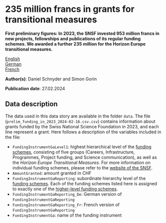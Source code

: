 # 235 million francs in grants for transitional measures

**First preliminary figures: In 2023, the SNSF invested 953 million francs in new projects, fellowships and publications of its regular funding schemes. We awarded a further 235 million for the Horizon Europe transitional measures.**

[English](https://data.snf.ch/stories/preliminary-funding-in-2023-en.html)\
[German](https://data.snf.ch/stories/vorlaeufige-zahlen-2023-de.html)\
[French](https://data.snf.ch/stories/encouragement-2023-donnees-preliminaires-fr.html)

**Author(s)**: Daniel Schnyder and Simon Gorin

**Publication date**: 27.02.2024

## Data description

The data used in this data story are available in the folder `data`. The file (`prelim_funding_in_2023_2024-02-16.csv.csv`) contains information about grants funded by the Swiss National Science Foundation in 2023, and each line represent a grant. Here follows a description of the variables included in the file:

-   `FundingInstrumentGaLevel1`: highest hierarchical level of the [funding schemes](https://data.snf.ch/about/glossary#funding_instrument), consisting of five groups (Careers, Infrastructure, Programmes, Project funding, and Science communication), as well as the *Horizon Europe Transitional Measures*. For more information on individual funding schemes, please refer to the [website of the SNSF](https://www.snf.ch/en/9o5ezhuSlHENVQxr/page/overview-of-funding-schemes).
-   `AmountGranted`: amount granted in CHF
-   `FundingInstrumentGaReporting`: subordinate hierarchy level of the [funding schemes](https://data.snf.ch/about/glossary#funding_instrument). Each of the funding schemes listed here is assigned to exactly one of the [higher-level funding schemes](https://data.snf.ch/about/glossary#fundinginstrumentgalevel1).
-   `FundingInstrumentGaReporting_De`: German version of `FundingInstrumentGaReporting`
-   `FundingInstrumentGaReporting_Fr`: French version of `FundingInstrumentGaReporting`
-   `FundingInstrumentGa`: name of the funding instrument
